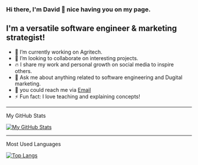 ### Hi there, I'm David 👋 nice having you on my page.


**I'm a versatile software engineer & marketing strategist!**
---

- 🔭 I’m currently working on Agritech.
- 👯 I’m looking to collaborate on interesting projects.
- 🔥 I share my work and personal growth on social media to inspire others.
- 💬 Ask me about anything related to software engineering and Dugital marketing.
- 💼 you could reach me via [Email](davidgreendevlops@gmail.com)
- ⚡ Fun fact: I love teaching and explaining concepts!

---
My GitHub Stats

[![My GitHub Stats](https://github-readme-stats.vercel.app/api?username=Davidevlops&show_icons=true)](https://github.com/Davidevlops)

---
Most Used Languages

[![Top Langs](https://github-readme-stats.vercel.app/api/top-langs/?username=Davidevlops)](https://github.com/davidevlops)
